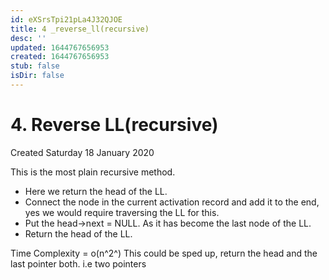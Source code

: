 ```yaml
---
id: eXSrsTpi21pLa4J32QJOE
title: 4 _reverse_ll(recursive)
desc: ''
updated: 1644767656953
created: 1644767656953
stub: false
isDir: false
---
```

# 4. Reverse LL(recursive)
Created Saturday 18 January 2020

This is the most plain recursive method.

* Here we return the head of the LL.
* Connect the node in the current activation record and add it to the end, yes we would require traversing the LL for this.
* Put the head->next = NULL. As it has become the last node of the LL.
* Return the head of the LL.

Time Complexity  = o(n^2^)
This could be sped up, return the head and the last pointer both. i.e two pointers


